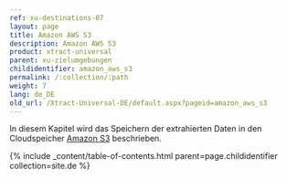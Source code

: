 ```yaml
---
ref: xu-destinations-07
layout: page
title: Amazon AWS S3
description: Amazon AWS S3
product: xtract-universal
parent: xu-zielumgebungen
childidentifier: amazon_aws_s3
permalink: /:collection/:path
weight: 7
lang: de_DE
old_url: /Xtract-Universal-DE/default.aspx?pageid=amazon_aws_s3
---
```


In diesem Kapitel wird das Speichern der extrahierten Daten in den Cloudspeicher [Amazon S3](https://aws.amazon.com/de/s3/) beschrieben.

{% include _content/table-of-contents.html parent=page.childidentifier collection=site.de %}